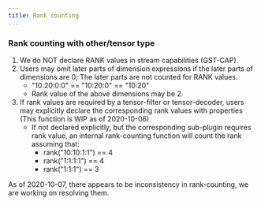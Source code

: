 ```yaml
---
title: Rank counting
...
```


### Rank counting with other/tensor type
1. We do NOT declare RANK values in stream capabilities (GST-CAP).
2. Users may omit later parts of dimension expressions if the later parts of dimensions are 0; The later parts are not counted for RANK values.
    - "10:20:0:0" == "10:20:0" == "10:20"
    - Rank value of the above dimensions may be 2.
3. If rank values are required by a tensor-filter or tensor-decoder, users may explicitly declare the corresponding rank values with properties (This function is WIP as of 2020-10-06)
    - If not declared explicitly, but the corresponding sub-plugin requires rank value, an internal rank-counting function will count the rank assuming that:
        - rank("10:10:1:1") == 4
        - rank("1:1:1:1") == 4
        - rank("1:1:1") == 3

As of 2020-10-07, there appears to be inconsistency in rank-counting, we are working on resolving them.
